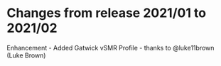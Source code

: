 # Changes from release 2021/01 to 2021/02
Enhancement - Added Gatwick vSMR Profile - thanks to @luke11brown (Luke Brown)
